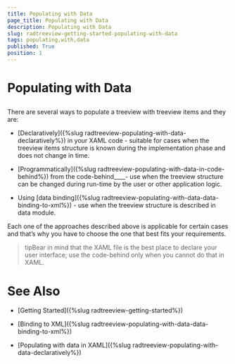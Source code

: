 ```yaml
---
title: Populating with Data
page_title: Populating with Data
description: Populating with Data
slug: radtreeview-getting-started-populating-with-data
tags: populating,with,data
published: True
position: 1
---
```


# Populating with Data



## 

There are several ways to populate a treeview with treeview items and they are:

* [Declaratively]({%slug radtreeview-populating-with-data-declaratively%}) in your XAML code - suitable for cases when the treeview items structure is known during the implementation phase and does not change in time.

* [Programmatically]({%slug radtreeview-populating-with-data-in-code-behind%}) from the code-behind____- use when the treeview structure can be changed during run-time by the user or other application logic.

* Using [data binding]({%slug radtreeview-populating-with-data-data-binding-to-xml%}) - use when the treeview structure is described in data module.

Each one of the approaches described above is applicable for certain cases and that’s why you have to choose the one that best fits your requirements.

>tipBear in mind that the XAML file is the best place to declare your user interface; use the code-behind only when you cannot do that in XAML.



# See Also

 * [Getting Started]({%slug radtreeview-getting-started%})

 * [Binding to XML]({%slug radtreeview-populating-with-data-data-binding-to-xml%})

 * [Populating with data in XAML]({%slug radtreeview-populating-with-data-declaratively%})
